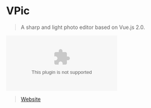 # VPic

> A sharp and light photo editor based on Vue.js 2.0.

![](http://7xr868.com1.z0.glb.clouddn.com/ScreenToGif.exe)

> [Website](https://licao404.github.io/VPic/)


